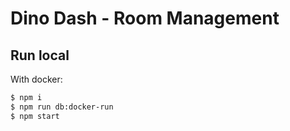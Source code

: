 # Dino Dash - Room Management

## Run local

With docker:

```bash
$ npm i
$ npm run db:docker-run
$ npm start
```
